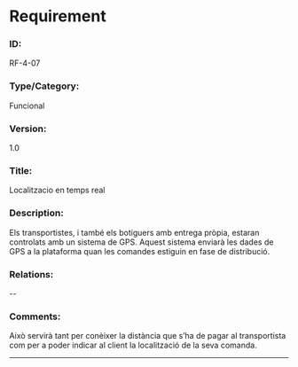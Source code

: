 # Requirement

### ID:
RF-4-07

### Type/Category:
Funcional

### Version:
1.0

### Title:
Localitzacio en temps real

### Description:
Els transportistes, i també els botiguers amb entrega pròpia, estaran controlats amb un sistema de GPS. Aquest sistema enviarà les dades de GPS a la plataforma quan les comandes estiguin en fase de distribució. 

### Relations:
--

### Comments:
Això servirà tant per conèixer la distància que s’ha de pagar al transportista com per a poder indicar al client la localització de la seva comanda.

---